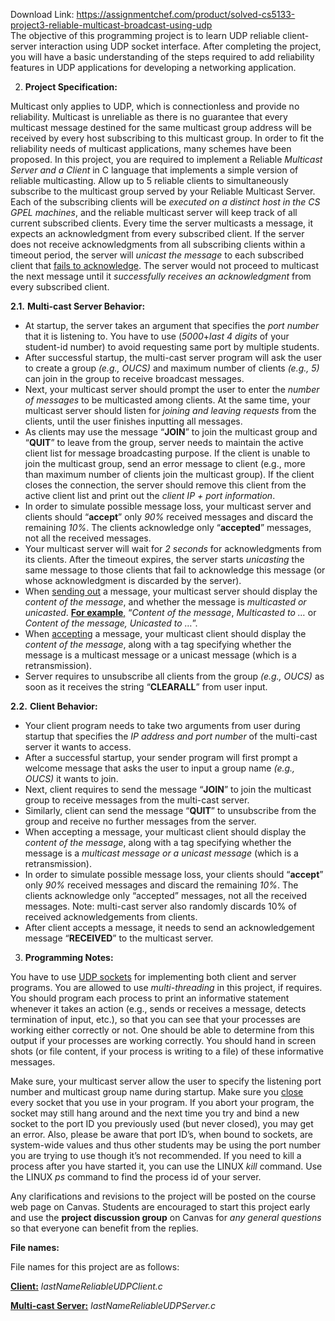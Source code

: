 Download Link: https://assignmentchef.com/product/solved-cs5133-project3-reliable-multicast-broadcast-using-udp
<br>
The objective of this programming project is to learn UDP reliable client-server interaction using UDP socket interface. After completing the project, you will have a basic understanding of the steps required to add reliability features in UDP applications for developing a networking application.

<ol start="2">

 <li><strong>Project Specification: </strong></li>

</ol>

Multicast only applies to UDP, which is connectionless and provide no reliability. Multicast is unreliable as there is no guarantee that every multicast message destined for the same multicast group address will be received by every host subscribing to this multicast group. In order to fit the reliability needs of multicast applications, many schemes have been proposed. In this project, you are required to implement a Reliable <em>Multicast Server and a Client</em> in C language that implements a simple version of reliable multicasting. Allow up to 5 reliable clients to simultaneously subscribe to the multicast group served by your Reliable Multicast Server. Each of the subscribing clients will be <em>executed on a distinct host in the CS GPEL machines</em>, and the reliable multicast server will keep track of all current subscribed clients. Every time the server multicasts a message, it expects an acknowledgment from every subscribed client. If the server does not receive acknowledgments from all subscribing clients within a timeout period, the server will <em>unicast the message</em> to each subscribed client that <u>fails to acknowledge</u>. The server would not proceed to multicast the next message until it <em>successfully receives an acknowledgment</em> from every subscribed client.

<strong>2.1.</strong> <strong>Multi-cast Server Behavior: </strong>

<ul>

 <li>At startup, the server takes an argument that specifies the <em>port number</em> that it is listening to. You have to use (<em>5000</em>+<em>last 4 digits</em> of your student-id number) to avoid requesting same port by multiple students.</li>

 <li>After successful startup, the multi-cast server program will ask the user to create a group <em>(e.g., OUCS)</em> and maximum number of clients <em>(e.g., 5)</em> can join in the group to receive broadcast messages.</li>

 <li>Next, your multicast server should prompt the user to enter the <em>number of messages</em> to be multicasted among clients. At the same time, your multicast server should listen for <em>joining and leaving requests</em> from the clients, until the user finishes inputting all messages.</li>

 <li>As clients may use the message “<strong>JOIN</strong>” to join the multicast group and “<strong>QUIT</strong>” to leave from the group, server needs to maintain the active client list for message broadcasting purpose. If the client is unable to join the multicast group, send an error message to client (e.g., more than maximum number of clients join the multicast group). If the client closes the connection, the server should remove this client from the active client list and print out the <em>client IP + port information</em>.</li>

 <li>In order to simulate possible message loss, your multicast server and clients should “<strong>accept</strong>” only <em>90%</em> received messages and discard the remaining <em>10%</em>. The clients acknowledge only “<strong>accepted</strong>” messages, not all the received messages.</li>

 <li>Your multicast server will wait for <em>2 seconds</em> for acknowledgments from its clients. After the timeout expires, the server starts <em>unicasting</em> the same message to those clients that fail to acknowledge this message (or whose acknowledgment is discarded by the server).</li>

 <li>When <u>sending out</u> a message, your multicast server should display the <em>content of the message</em>, and whether the message is <em>multicasted or unicasted</em>. <strong><u>For example</u></strong><u>,</u> “<em>Content of the message</em>, <em>Multicasted to …</em> or <em>Content of the message, Unicasted to …</em>”.</li>

 <li>When <u>accepting</u> a message, your multicast client should display the <em>content of the message</em>, along with a tag specifying whether the message is a multicast message or a unicast message (which is a retransmission).</li>

 <li>Server requires to unsubscribe all clients from the group <em>(e.g., OUCS)</em> as soon as it receives the string “<strong>CLEARALL</strong>” from user input.</li>

</ul>




<strong>2.2.</strong> <strong>Client Behavior: </strong>

<ul>

 <li>Your client program needs to take two arguments from user during startup that specifies the <em>IP address and port number</em> of the multi-cast server it wants to access.</li>

 <li>After a successful startup, your sender program will first prompt a welcome message that asks the user to input a group name <em>(e.g., OUCS)</em> it wants to join.</li>

 <li>Next, client requires to send the message “<strong>JOIN</strong>” to join the multicast group to receive messages from the multi-cast server.</li>

 <li>Similarly, client can send the message “<strong>QUIT</strong>” to unsubscribe from the group and receive no further messages from the server.</li>

 <li>When accepting a message, your multicast client should display the <em>content of the message</em>, along with a tag specifying whether the message is a <em>multicast message or a unicast message</em> (which is a retransmission).</li>

 <li>In order to simulate possible message loss, your clients should “<strong>accept</strong>” only <em>90%</em> received messages and discard the remaining <em>10%</em>. The clients acknowledge only “accepted” messages, not all the received messages. Note: multi-cast server also randomly discards 10% of received acknowledgements from clients.</li>

 <li>After client accepts a message, it needs to send an acknowledgement message “<strong>RECEIVED</strong>” to the multicast server.</li>

</ul>




<ol start="3">

 <li><strong>Programming Notes: </strong></li>

</ol>

<strong> </strong>

You have to use <u>UDP sockets</u> for implementing both client and server programs. You are allowed to use <em>multi-threading</em> in this project, if requires. You should program each process to print an informative statement whenever it takes an action (e.g., sends or receives a message, detects termination of input, etc.), so that you can see that your processes are working either correctly or not. One should be able to determine from this output if your processes are working correctly. You should hand in screen shots (or file content, if your process is writing to a file) of these informative messages.

Make sure, your multicast server allow the user to specify the listening port number and multicast group name during startup. Make sure you <u>close</u> every socket that you use in your program. If you abort your program, the socket may still hang around and the next time you try and bind a new socket to the port ID you previously used (but never closed), you may get an error. Also, please be aware that port ID’s, when bound to sockets, are system-wide values and thus other students may be using the port number you are trying to use though it’s not recommended. If you need to kill a process after you have started it, you can use the LINUX <em>kill</em> command. Use the LINUX <em>ps</em> command to find the process id of your server.

Any clarifications and revisions to the project will be posted on the course web page on Canvas. Students are encouraged to start this project early and use the <strong>project discussion group</strong> on Canvas for <em>any general questions</em> so that everyone can benefit from the replies.

<strong>File names:</strong>

File names for this project are as follows:

<strong><u>Client:</u></strong> <em>lastNameReliableUDPClient.c </em>

<strong><u>Multi-cast Server:</u></strong><em> lastNameReliableUDPServer.c </em>

<em> </em>